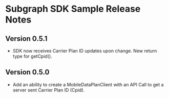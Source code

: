Subgraph SDK Sample Release Notes
=================================

Version 0.5.1
-------------
- SDK now receives Carrier Plan ID updates upon change. New return type for
  getCpid().

Version 0.5.0
-------------
- Add an ability to create a MobileDataPlanClient with an API Call to get
  a server sent Carrier Plan ID (Cpid).
